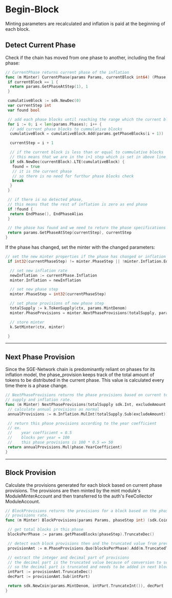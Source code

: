 # **Begin-Block**

Minting parameters are recalculated and inflation is paid at the beginning of each block.

## **Detect Current Phase**

Check if the chain has moved from one phase to another, including the final phase:

```go
// CurrentPhase returns current phase of the inflation
func (m Minter) CurrentPhase(params Params, currentBlock int64) (Phase, int) {
 if currentBlock == 1 {
  return params.GetPhaseAtStep(1), 1
 }

 cumulativeBlock := sdk.NewDec(0)
 var currentStep int
 var found bool

 // add each phase blocks until reaching the range which the current block is in
 for i := 0; i < len(params.Phases); i++ {
  // add current phase blocks to cummulative blocks
  cumulativeBlock = cumulativeBlock.Add(params.getPhaseBlocks(i + 1))

  currentStep = i + 1

  // if the current block is less than or equal to cummulative blocks
  // this means that we are in the i+1 step which is set in above line
  if sdk.NewDec(currentBlock).LTE(cumulativeBlock) {
   found = true
   // it is the current phase
   // so there is no need for furthur phase blocks check
   break
  }
 }

 // if there is no detected phase,
 // this means that the rest of inflation is zero as end phase
 if !found {
  return EndPhase(), EndPhaseAlias
 }

 // the phase has found and we need to return the phase specifications
 return params.GetPhaseAtStep(currentStep), currentStep
}
```

If the phase has changed, set the minter with the changed parameters:

```go
// set the new minter properties if the phase has changed or inflation has changed
 if int32(currentPhaseStep) != minter.PhaseStep || !minter.Inflation.Equal(currentPhase.Inflation) {

  // set new inflation rate
  newInflation := currentPhase.Inflation
  minter.Inflation = newInflation

  // set new phase step
  minter.PhaseStep = int32(currentPhaseStep)

  // set phase provisions of new phase step
  totalSupply := k.TokenSupply(ctx, params.MintDenom)
  minter.PhaseProvisions = minter.NextPhaseProvisions(totalSupply, params.ExcludeAmount, currentPhase)

  // store minter
  k.SetMinter(ctx, minter)

 }
```

---

## **Next Phase Provision**

Since the SGE-Network chain is predominantly reliant on phases for its inflation model, the phase_provision keeps track of the total amount of tokens to be distributed in the current phase. This value is calculated every time there is a phase change.

```go
// NextPhaseProvisions returns the phase provisions based on current total
// supply and inflation rate.
func (m Minter) NextPhaseProvisions(totalSupply sdk.Int, excludeAmount sdk.Int, phase Phase) sdk.Dec {
 // calculate annual provisions as normal
 annualProvisions := m.Inflation.MulInt(totalSupply.Sub(excludeAmount))

 // return this phase provisions according to the year coefficient
 // ex.
 //    year coefficient = 0.5
 //    blocks per year = 100
 //    this phase provisions is 100 * 0.5 => 50
 return annualProvisions.Mul(phase.YearCoefficient)
}
```

---

## **Block Provision**

Calculate the provisions generated for each block based on current phase provisions. The provisions are then minted by the mint module's ModuleMinterAccount and then transferred to the auth's FeeCollector ModuleAccount.

```go
// BlockProvisions returns the provisions for a block based on the phase
// provisions rate.
func (m Minter) BlockProvisions(params Params, phaseStep int) (sdk.Coin, sdk.Dec) {

 // get total blocks in this phase
 blocksPerPhase := params.getPhaseBlocks(phaseStep).TruncateDec()

 // detect each block provisions then and the truncated value from previous block
 provisionAmt := m.PhaseProvisions.Quo(blocksPerPhase).Add(m.TruncatedTokens)

 // extract the integer and decimal part of provisions
 // the decimal part is the truncated value because of conversion to sdk.Int
 // so the decimal part is truncated and needs to be added in next block
 intPart := provisionAmt.TruncateDec()
 decPart := provisionAmt.Sub(intPart)

 return sdk.NewCoin(params.MintDenom, intPart.TruncateInt()), decPart
}
```
